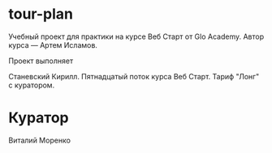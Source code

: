# tour-plan

Учебный проект для практики на курсе Веб Старт от Glo Academy. Автор курса — Артем Исламов.

Проект выполняет

Станевский Кирилл. Пятнадцатый поток курса Веб Старт. Тариф "Лонг" с куратором.

# Куратор

Виталий Моренко
